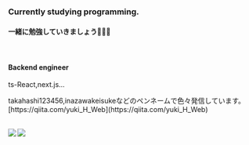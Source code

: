 
### Currently studying programming.

<h4>一緒に勉強していきましょう🥴🥴🥴</h4>
<br>
<h4>Backend engineer </h4>
<p>ts-React,next.js...</p>
<p>takahashi123456,inazawakeisukeなどのペンネームで色々発信しています。 [https://qiita.com/yuki_H_Web](https://qiita.com/yuki_H_Web)</p>


<br>
<a href="https://github.com/anuraghazra/github-readme-stats">
  <img align="left" src="https://github-readme-stats.vercel.app/api?username=takahashi123456&count_private=true&show_icons=true" />
</a>
<a href="https://github.com/anuraghazra/github-readme-stats">
  <img align="left" src="https://github-readme-stats.vercel.app/api/top-langs/?username=takahashi123456&layout=compact" />
</a>



<!--
**takahashi123456/takahashi123456** is a ✨ _special_ ✨ repository because its `README.md` (this file) appears on your GitHub profile.

Here are some ideas to get you started:

- 🔭 I’m currently working on ...
- 🌱 I’m currently learning ...
- 👯 I’m looking to collaborate on ...
- 🤔 I’m looking for help with ...
- 💬 Ask me about ...
- 📫 How to reach me: ...
- 😄 Pronouns: ...
- ⚡ Fun fact: ...
-->
